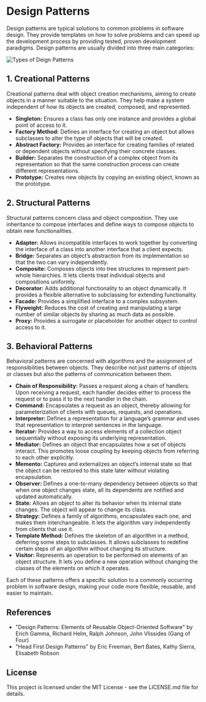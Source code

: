 # Design Patterns

Design patterns are typical solutions to common problems in software design. They provide templates on how to solve problems and can speed up the development process by providing tested, proven development paradigms. Design patterns are usually divided into three main categories:

<img src='https://github.com/tulasireddytulasi/flutter-interview-questions/blob/main/img/flutter_images
/types_of_patterns.png' alt="Types of Deign Patterns"/>

## 1. Creational Patterns
Creational patterns deal with object creation mechanisms, aiming to create objects in a manner suitable to the situation. They help make a system independent of how its objects are created, composed, and represented.

- **Singleton:** Ensures a class has only one instance and provides a global point of access to it.
- **Factory Method:** Defines an interface for creating an object but allows subclasses to alter the type of objects that will be created.
- **Abstract Factory:** Provides an interface for creating families of related or dependent objects without specifying their concrete classes.
- **Builder:** Separates the construction of a complex object from its representation so that the same construction process can create different representations.
- **Prototype:** Creates new objects by copying an existing object, known as the prototype.

## 2. Structural Patterns
Structural patterns concern class and object composition. They use inheritance to compose interfaces and define ways to compose objects to obtain new functionalities.

- **Adapter:** Allows incompatible interfaces to work together by converting the interface of a class into another interface that a client expects.
- **Bridge:** Separates an object’s abstraction from its implementation so that the two can vary independently.
- **Composite:** Composes objects into tree structures to represent part-whole hierarchies. It lets clients treat individual objects and compositions uniformly.
- **Decorator:** Adds additional functionality to an object dynamically. It provides a flexible alternative to subclassing for extending functionality.
- **Facade:** Provides a simplified interface to a complex subsystem.
- **Flyweight:** Reduces the cost of creating and manipulating a large number of similar objects by sharing as much data as possible.
- **Proxy:** Provides a surrogate or placeholder for another object to control access to it.

## 3. Behavioral Patterns
Behavioral patterns are concerned with algorithms and the assignment of responsibilities between objects. They describe not just patterns of objects or classes but also the patterns of communication between them.

- **Chain of Responsibility:** Passes a request along a chain of handlers. Upon receiving a request, each handler decides either to process the request or to pass it to the next handler in the chain.
- **Command:** Encapsulates a request as an object, thereby allowing for parameterization of clients with queues, requests, and operations.
- **Interpreter:** Defines a representation for a language’s grammar and uses that representation to interpret sentences in the language.
- **Iterator:** Provides a way to access elements of a collection object sequentially without exposing its underlying representation.
- **Mediator:** Defines an object that encapsulates how a set of objects interact. This promotes loose coupling by keeping objects from referring to each other explicitly.
- **Memento:** Captures and externalizes an object’s internal state so that the object can be restored to this state later without violating encapsulation.
- **Observer:** Defines a one-to-many dependency between objects so that when one object changes state, all its dependents are notified and updated automatically.
- **State:** Allows an object to alter its behavior when its internal state changes. The object will appear to change its class.
- **Strategy:** Defines a family of algorithms, encapsulates each one, and makes them interchangeable. It lets the algorithm vary independently from clients that use it.
- **Template Method:** Defines the skeleton of an algorithm in a method, deferring some steps to subclasses. It allows subclasses to redefine certain steps of an algorithm without changing its structure.
- **Visitor:** Represents an operation to be performed on elements of an object structure. It lets you define a new operation without changing the classes of the elements on which it operates.

Each of these patterns offers a specific solution to a commonly occurring problem in software design, making your code more flexible, reusable, and easier to maintain.

## References
- "Design Patterns: Elements of Reusable Object-Oriented Software" by Erich Gamma, Richard Helm, Ralph Johnson, John Vlissides (Gang of Four)
- "Head First Design Patterns" by Eric Freeman, Bert Bates, Kathy Sierra, Elisabeth Robson

## License
This project is licensed under the MIT License - see the LICENSE.md file for details.
